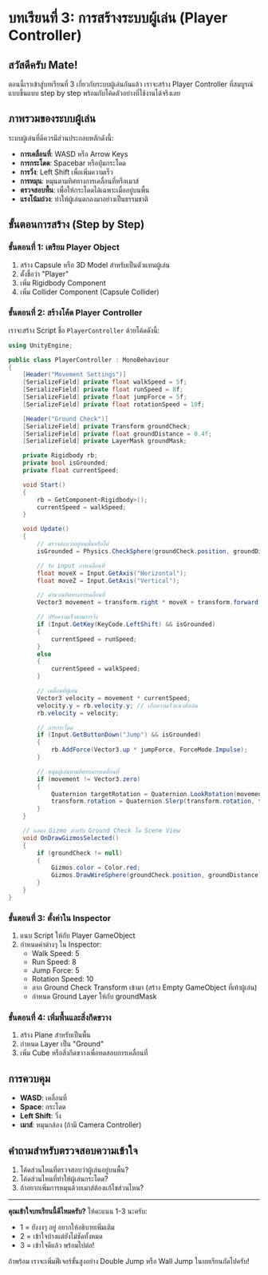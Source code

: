 # บทเรียนที่ 3: การสร้างระบบผู้เล่น (Player Controller)

## สวัสดีครับ Mate!

ตอนนี้เราเข้าสู่บทเรียนที่ 3 เกี่ยวกับระบบผู้เล่นกันแล้ว เราจะสร้าง Player Controller ที่สมบูรณ์แบบขึ้นแบบ step by step พร้อมกับโค้ดตัวอย่างที่ใช้งานได้จริงเลย

## ภาพรวมของระบบผู้เล่น

ระบบผู้เล่นที่ดีควรมีส่วนประกอบหลักดังนี้:

- **การเคลื่อนที่**: WASD หรือ Arrow Keys
- **การกระโดด**: Spacebar หรือปุ่มกระโดด
- **การวิ่ง**: Left Shift เพื่อเพิ่มความเร็ว
- **การหมุน**: หมุนตามทิศทางการเคลื่อนที่หรือเมาส์
- **ตรวจสอบพื้น**: เพื่อให้กระโดดได้เฉพาะเมื่ออยู่บนพื้น
- **แรงโน้มถ่วง**: ทำให้ผู้เล่นตกลงมาอย่างเป็นธรรมชาติ

## ขั้นตอนการสร้าง (Step by Step)

### ขั้นตอนที่ 1: เตรียม Player Object

1. สร้าง Capsule หรือ 3D Model สำหรับเป็นตัวแทนผู้เล่น
2. ตั้งชื่อว่า "Player"
3. เพิ่ม Rigidbody Component
4. เพิ่ม Collider Component (Capsule Collider)

### ขั้นตอนที่ 2: สร้างโค้ด Player Controller

เราจะสร้าง Script ชื่อ `PlayerController` ด้วยโค้ดดังนี้:

```csharp
using UnityEngine;

public class PlayerController : MonoBehaviour
{
    [Header("Movement Settings")]
    [SerializeField] private float walkSpeed = 5f;
    [SerializeField] private float runSpeed = 8f;
    [SerializeField] private float jumpForce = 5f;
    [SerializeField] private float rotationSpeed = 10f;

    [Header("Ground Check")]
    [SerializeField] private Transform groundCheck;
    [SerializeField] private float groundDistance = 0.4f;
    [SerializeField] private LayerMask groundMask;

    private Rigidbody rb;
    private bool isGrounded;
    private float currentSpeed;

    void Start()
    {
        rb = GetComponent<Rigidbody>();
        currentSpeed = walkSpeed;
    }

    void Update()
    {
        // ตรวจสอบว่าอยู่บนพื้นหรือไม่
        isGrounded = Physics.CheckSphere(groundCheck.position, groundDistance, groundMask);

        // รับ input การเคลื่อนที่
        float moveX = Input.GetAxis("Horizontal");
        float moveZ = Input.GetAxis("Vertical");

        // คำนวณทิศทางการเคลื่อนที่
        Vector3 movement = transform.right * moveX + transform.forward * moveZ;

        // ปรับความเร็วตามการวิ่ง
        if (Input.GetKey(KeyCode.LeftShift) && isGrounded)
        {
            currentSpeed = runSpeed;
        }
        else
        {
            currentSpeed = walkSpeed;
        }

        // เคลื่อนที่ผู้เล่น
        Vector3 velocity = movement * currentSpeed;
        velocity.y = rb.velocity.y; // เก็บความเร็วแนวตั้งเดิม
        rb.velocity = velocity;

        // การกระโดด
        if (Input.GetButtonDown("Jump") && isGrounded)
        {
            rb.AddForce(Vector3.up * jumpForce, ForceMode.Impulse);
        }

        // หมุนผู้เล่นตามทิศทางการเคลื่อนที่
        if (movement != Vector3.zero)
        {
            Quaternion targetRotation = Quaternion.LookRotation(movement);
            transform.rotation = Quaternion.Slerp(transform.rotation, targetRotation, rotationSpeed * Time.deltaTime);
        }
    }

    // แสดง Gizmo สำหรับ Ground Check ใน Scene View
    void OnDrawGizmosSelected()
    {
        if (groundCheck != null)
        {
            Gizmos.color = Color.red;
            Gizmos.DrawWireSphere(groundCheck.position, groundDistance);
        }
    }
}
```

### ขั้นตอนที่ 3: ตั้งค่าใน Inspector

1. แนบ Script ให้กับ Player GameObject
2. กำหนดค่าต่างๆ ใน Inspector:
   - Walk Speed: 5
   - Run Speed: 8
   - Jump Force: 5
   - Rotation Speed: 10
   - ลาก Ground Check Transform เข้ามา (สร้าง Empty GameObject ที่เท้าผู้เล่น)
   - กำหนด Ground Layer ให้กับ groundMask

### ขั้นตอนที่ 4: เพิ่มพื้นและสิ่งกีดขวาง

1. สร้าง Plane สำหรับเป็นพื้น
2. กำหนด Layer เป็น "Ground"
3. เพิ่ม Cube หรือสิ่งกีดขวางเพื่อทดสอบการเคลื่อนที่

## การควบคุม

- **WASD**: เคลื่อนที่
- **Space**: กระโดด
- **Left Shift**: วิ่ง
- **เมาส์**: หมุนกล้อง (ถ้ามี Camera Controller)

## คำถามสำหรับตรวจสอบความเข้าใจ

1. โค้ดส่วนไหนที่ตรวจสอบว่าผู้เล่นอยู่บนพื้น?
2. โค้ดส่วนไหนที่ทำให้ผู้เล่นกระโดด?
3. ถ้าอยากเพิ่มการหมุนด้วยเมาส์ต้องแก้ไขส่วนไหน?

---

**คุณเข้าใจบทเรียนนี้ดีไหมครับ?** ให้คะแนน 1-3 นะครับ:
- 1 = ยังงงๆ อยู่ อยากให้อธิบายเพิ่มเติม
- 2 = เข้าใจบ้างแต่ยังไม่ชัดทั้งหมด
- 3 = เข้าใจดีแล้ว พร้อมไปต่อ!

ถ้าพร้อม เราจะเพิ่มฟีเจอร์ขั้นสูงอย่าง Double Jump หรือ Wall Jump ในบทเรียนถัดไปครับ!
